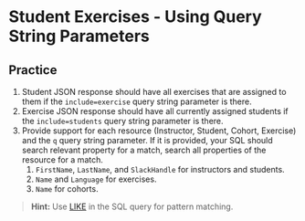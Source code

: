 # Student Exercises - Using Query String Parameters

## Practice

1. Student JSON response should have all exercises that are assigned to them if the `include=exercise` query string parameter is there.
1. Exercise JSON response should have all currently assigned students if the `include=students` query string parameter is there.
1. Provide support for each resource (Instructor, Student, Cohort, Exercise) and the `q` query string parameter. If it is provided, your SQL should search relevant property for a match, search all properties of the resource for a match.
    1. `FirstName`, `LastName`, and `SlackHandle` for instructors and students.
    1. `Name` and `Language` for exercises.
    1. `Name` for cohorts.


> **Hint:** Use [LIKE](https://www.techonthenet.com/sql_server/like.php) in the SQL query for pattern matching.
